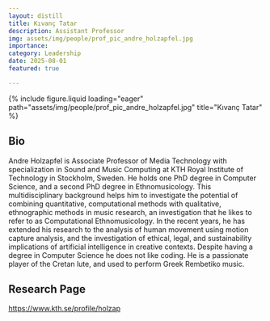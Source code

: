 ```yaml
---
layout: distill
title: Kıvanç Tatar
description: Assistant Professor
img: assets/img/people/prof_pic_andre_holzapfel.jpg
importance: 
category: Leadership
date: 2025-08-01
featured: true

---
```


<div class="fake-img l-body">
{% include figure.liquid loading="eager" path="assets/img/people/prof_pic_andre_holzapfel.jpg" title="Kıvanç Tatar" %}
</div>


## Bio

Andre Holzapfel is Associate Professor of Media Technology with specialization in Sound and Music Computing at KTH Royal Institute of Technology in Stockholm, Sweden. He holds one PhD degree in Computer Science, and a second PhD degree in Ethnomusicology. This multidisciplinary background helps him to investigate the potential of combining quantitative, computational methods with qualitative, ethnographic methods in music research, an investigation that he likes to refer to as Computational Ethnomusicology. In the recent years, he has extended his research to the analysis of human movement using motion capture analysis, and the investigation of ethical, legal, and sustainability implications of artificial intelligence in creative contexts. Despite having a degree in Computer Science he does not like coding. He is a passionate player of the Cretan lute, and used to perform Greek Rembetiko music.

## Research Page

<https://www.kth.se/profile/holzap>
